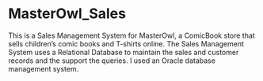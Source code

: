 # MasterOwl_Sales
This is a Sales Management System for MasterOwl, a ComicBook store that sells children’s comic books and T-shirts online. The Sales Management System uses a Relational Database to maintain the sales and customer records and the support the queries. I used an Oracle database management system.
